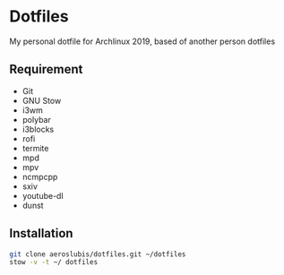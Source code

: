 # Dotfiles

My personal dotfile for Archlinux 2019, based of another person dotfiles

## Requirement
- Git
- GNU Stow
- i3wm
- polybar
- i3blocks
- rofi
- termite
- mpd
- mpv
- ncmpcpp
- sxiv
- youtube-dl
- dunst

## Installation


```bash
git clone aeroslubis/dotfiles.git ~/dotfiles
stow -v -t ~/ dotfiles
```
